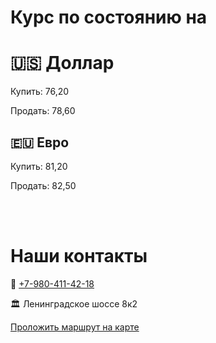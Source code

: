 
# Курс по состоянию на

<script language="javascript" type="text/javascript"><!--
var d = new Date();
var day=new Array("Воскресенье","Понедельник","Вторник",
"Среда","Четверг","Пятница","Суббота");
var month=new Array("января","февраля","марта","апреля","мая","июня",
"июля","августа","сентября","октября","ноября","декабря");
document.write(day[d.getDay()]+" " +d.getDate()+ " " + month[d.getMonth()]
+ " " + d.getFullYear() + " г.");
//--></script>

# 🇺🇸 Доллар
Купить: 76,20

Продать: 78,60


## 🇪🇺 Евро
Купить: 81,20

Продать: 82,50

<br/><br/> 

# Наши контакты

📲 <a href="tel:+7-980-411-42-18">+7-980-411-42-18</a>

🏛️ Ленинградское шоссе 8к2 

<script type="text/javascript" charset="utf-8" async src="https://api-maps.yandex.ru/services/constructor/1.0/js/?um=constructor%3Acac595bd41886e0da03bcb569c0b46c22a121632da7b20ab92ec322315010d18&amp;width=300&amp;height=400&amp;lang=ru_RU&amp;scroll=true"></script>

<a href="https://yandex.ru/maps/?rtext=~55.817088, 37.500388" target="_blank" class="uk-button uk-button-primary">Проложить маршрут на карте</a>




